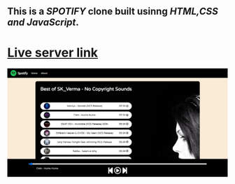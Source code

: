 ## This is a *SPOTIFY* clone built usinng *HTML,CSS and JavaScript*.
# [Live server link](https://skverma-spotify-clone.netlify.app/)
![error](spotify_clone.png)